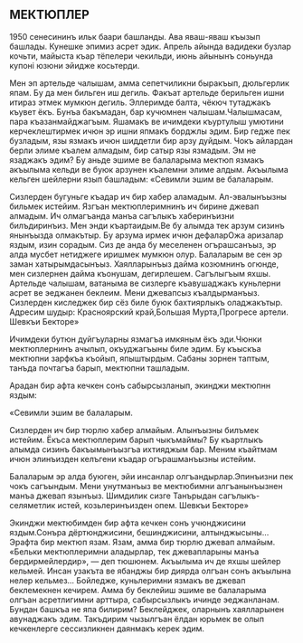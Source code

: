 ## МЕКТЮПЛЕР

1950 сенесининъ ильк баари башланды.
Ава яваш-яваш къызып башлады.
Кунешке эпимиз асрет эдик.
Апрель айында вадидеки бузлар кочьти, майыста къар тёпелери чекильди, июнь айынынъ соньунда купоні юзюни эйидже косьтерди.

Мен эп артельде чалышам, амма сепетчиликни быракъып, дюльгерлик япам.
Бу да мен бильген иш дегиль.
Факъат артельде берильген ишни итираз этмек мумкюн дегиль.
Эллеримде балта, чёкюч тутаджакъ къувет ёкъ.
Бунъа бакъмадан, бар кучюмнен чалышам.Чалышмасам, пара къазанмайджагъым.
Яшамакъ ве ичимдеки къуртулыш умютини керчеклештирмек ичюн эр ишни япмакъ борджлы эдим.
Бир гедже пек бузладым, язы язмакъ ичюн шиддетли бир арзу дуйдым.
Чокъ айлардан берли элиме къалем алмадым, бир сатыр язы язмадым.
Эм не язаджакъ эдим?
Бу аньде эшиме ве балаларыма мектюп язмакъ акъылыма кельди ве буюк арзунен къалемни элиме алдым.
Акъылыма кельген шейлерни язып башладым:
«Севимли эшим ве балаларым.

Сизлерден бугуньге къадар ич бир хабер аламадым.
Ал-эвалынъызны бильмек истейим.
Язгъан мектюплеримнинъ ич бирине джевап алмадым.
Ич олмагъанда манъа сагълыкъ хаберинъизни билъдиринъиз.
Мен энди къартаидым.Ве бу алымда тек арзум сизинъ янынъызда олмакътыр.
Бу арзума ирмек ичюн дефаларОжа аризалар яздым, изин сорадым.
Сиз де анда бу меселенен огърашсанъыз, эр алда мусбет нетиджеге иришмек мумкюн олур.
Балаларым ве сен эр заман хатырымдасынъыз.
Хаялларынъыз дайма козюмнинъ огюнде, мен сизлернен дайма къонушам, дегирлешем.
Сагълыгъым яхшы.
Артельде чалышам, ватаныма ве сизлерге къавушаджакъ куньлерни асрет ве эеджанен беклеим.
Мени джевапсыз къалдырманъыз.
Сизлерден киследжек бир сёз биле буюк бахтиярлыкъ оладжакътыр.
Адресим шудыр: Красноярский край,Большая Мурта,Прогресе артели.
Шевкъи Бекторе»

Ичимдеки бутюн дуйгъуларны язмагъа имкяным ёкъ эди.Чюнки мектюплернинъ ачылып, окъуджагъыны биле эдим.
Бу къыскъа мектюпни зарфкъа къойып, япыштырдым.
Сабаны зорнен таптым, танъда почтагъа барып, мектюпни ташладым.

Арадан бир афта кечкен сонъ сабырсызланып, экинджи мектюпнн яздым:

«Севимли эшим ве балаларым.

Сизлерден ич бир тюрлю хабер алмайым.
Алынъызны билъмек истейим.
Ёкъса мектюплерим барып чыкъмаймы?
Бу къартлыкъ алымда сизинъ бакъымынъызгъа ихтияджым бар.
Меним къайтмам ичюн элинъизден келъгени къадар огърашманъызны истейим.

Балаларым эр алда буюген, эйи инсанлар олгъандырлар.Эпинъизни пек чокъ сагъындым.
Мени унутманъыз ве мектюбимни алгъанынъызнен манъа джевап язынъыз.
Шимдилик сизге Танърыдан сагълыкъ-селяметлик истей, козьлеринъизден опем.
Шевкъи Бекторе»

Экинджи мектюбимден бир афта кечкен сонъ учюнджисини яздым.Сонъра дёртюнджисини, бешинджисини, алтынджысыны...
Эрафта бир мектюп язам.
Язам, амма бир тюрлю джевап алмайым.
«Бельки мектюплеримни аладырлар, тек джевапларыны манъа бердирмейлердир», — деп тюшюнем.
Акъылыма ич де яхшы шейлер кельмей.
Инсан узакъта ве ябанджы бир диярда олгъан сонъ акъылына нелер кельмез...
Бойледже, куньлеримни язмакъ ве джевап беклемекнен кечирем.
Амма бу беклейиш эшиме ве балаларыма олгъан асретлигимни арттыра, сабырсызлыкъ ичинде эеджанланам.
Бундан башкъа не япа билирим?
Беклейджек, оларнынъ хаялларынен авунаджакъ эдим.
Такъдирим чызылгъан ёлдан юрьмек ве олып кечкенлерге сессизликнен даянмакъ керек эдим.
